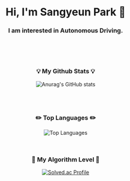 <h1 align="center"> Hi, I'm Sangyeun Park 👋</h1>

<h3 align="center">I am interested in Autonomous Driving.</h3>

<br><br><br>
<h3 align="center">💡 My Github Stats 💡</h3>
<div align="center">

![Anurag's GitHub stats](https://github-readme-stats.vercel.app/api?username=sangyeun003&show_icons=true&theme=radical)

</div>

<br>
<br>
<h3 align="center">✏️ Top Languages ✏️</h3>
<div align="center">
  
![Top Languages](https://github-readme-stats.vercel.app/api/top-langs/?username=sangyeun003&layout=compact)
  
</div>

<br>
<h3 align="center">🏅 My Algorithm Level 🏅</h3>
<div align="center">

[![Solved.ac Profile](http://mazassumnida.wtf/api/v2/generate_badge?boj=psypark003)](https://solved.ac/psypark003/)  

</div>
